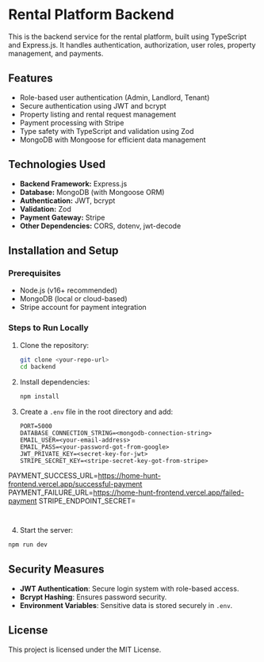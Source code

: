 # Rental Platform Backend

This is the backend service for the rental platform, built using TypeScript and Express.js. It handles authentication, authorization, user roles, property management, and payments.

## Features

- Role-based user authentication (Admin, Landlord, Tenant)
- Secure authentication using JWT and bcrypt
- Property listing and rental request management
- Payment processing with Stripe
- Type safety with TypeScript and validation using Zod
- MongoDB with Mongoose for efficient data management

## Technologies Used

- **Backend Framework:** Express.js
- **Database:** MongoDB (with Mongoose ORM)
- **Authentication:** JWT, bcrypt
- **Validation:** Zod
- **Payment Gateway:** Stripe
- **Other Dependencies:** CORS, dotenv, jwt-decode

## Installation and Setup

### Prerequisites

- Node.js (v16+ recommended)
- MongoDB (local or cloud-based)
- Stripe account for payment integration

### Steps to Run Locally

1. Clone the repository:
   ```sh
   git clone <your-repo-url>
   cd backend
   ```
2. Install dependencies:
   ```sh
   npm install
   ```
3. Create a `.env` file in the root directory and add:

   ```env
   PORT=5000
   DATABASE_CONNECTION_STRING=<mongodb-connection-string>
   EMAIL_USER=<your-email-address>
   EMAIL_PASS=<your-password-got-from-google>
   JWT_PRIVATE_KEY=<secret-key-for-jwt>
   STRIPE_SECRET_KEY=<stripe-secret-key-got-from-stripe>

   ```

PAYMENT_SUCCESS_URL=https://home-hunt-frontend.vercel.app/successful-payment
PAYMENT_FAILURE_URL=https://home-hunt-frontend.vercel.app/failed-payment
STRIPE_ENDPOINT_SECRET=<stripe-end-point-secret>

```


```

4. Start the server:

```sh
npm run dev
```

## Security Measures

- **JWT Authentication**: Secure login system with role-based access.
- **Bcrypt Hashing**: Ensures password security.
- **Environment Variables**: Sensitive data is stored securely in `.env`.

## License

This project is licensed under the MIT License.
